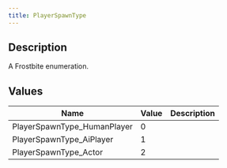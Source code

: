 ```yaml
---
title: PlayerSpawnType
---
```

## Description

A Frostbite enumeration.

## Values

| Name                         | Value | Description |
| ---------------------------- | ----- | ----------- |
| PlayerSpawnType\_HumanPlayer | 0     |             |
| PlayerSpawnType\_AiPlayer    | 1     |             |
| PlayerSpawnType\_Actor       | 2     |             |
